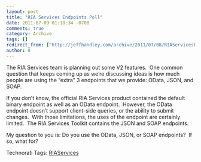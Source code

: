 ```yaml
---
layout: post
title: "RIA Services Endpoints Poll"
date: 2011-07-09 01:18:34 -0700
comments: true
category: Archive
tags: []
redirect_from: ["http://jeffhandley.com/archive/2011/07/08/RIAServicesEndpointsPoll.aspx", "http://jeffhandley.com/archive/2011/07/08/riaservicesendpointspoll.aspx"].aspx
author: 0
---
```

<!-- more -->
<p>The RIA Services team is planning out some V2 features.  One common question that keeps coming up as we’re discussing ideas is how much people are using the “extra” 3 endpoints that we provide: OData, JSON, and SOAP.</p>  <p>If you don’t know, the official RIA Services product contained the default binary endpoint as well as an OData endpoint.  However, the OData endpoint doesn’t support client-side queries, or the ability to submit changes.  With those limitations, the uses of the endpoint are certainly limited.  The RIA Services Toolkit contains the JSON and SOAP endpoints.</p>  <p>My question to you is: Do you use the OData, JSON, or SOAP endpoints?  If so, what for?</p>  <div style="padding-bottom: 0px; margin: 0px; padding-left: 0px; padding-right: 0px; display: inline; float: none; padding-top: 0px" id="scid:0767317B-992E-4b12-91E0-4F059A8CECA8:ca253ee9-5054-4f93-825a-c024e3837def" class="wlWriterEditableSmartContent">Technorati Tags: <a href="http://technorati.com/tags/RIAServices" rel="tag">RIAServices</a></div>

